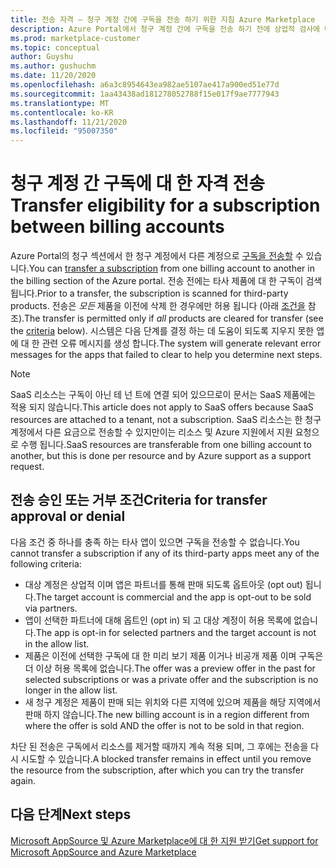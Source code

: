 ```yaml
---
title: 전송 자격 – 청구 계정 간에 구독을 전송 하기 위한 지침 Azure Marketplace
description: Azure Portal에서 청구 계정 간에 구독을 전송 하기 전에 상업적 검사에 대 한 지침입니다.
ms.prod: marketplace-customer
ms.topic: conceptual
author: Guyshu
ms.author: gushuchm
ms.date: 11/20/2020
ms.openlocfilehash: a6a3c8954643ea982ae5107ae417a900ed51e77d
ms.sourcegitcommit: 1aa43438ad181278052788f15e017f9ae7777943
ms.translationtype: MT
ms.contentlocale: ko-KR
ms.lasthandoff: 11/21/2020
ms.locfileid: "95007350"
---
```

# <a name="transfer-eligibility-for-a-subscription-between-billing-accounts"></a><span data-ttu-id="54c14-103">청구 계정 간 구독에 대 한 자격 전송</span><span class="sxs-lookup"><span data-stu-id="54c14-103">Transfer eligibility for a subscription between billing accounts</span></span>

<span data-ttu-id="54c14-104">Azure Portal의 청구 섹션에서 한 청구 계정에서 다른 계정으로 [구독을 전송할](/azure/cost-management-billing/understand/subscription-transfer) 수 있습니다.</span><span class="sxs-lookup"><span data-stu-id="54c14-104">You can [transfer a subscription](/azure/cost-management-billing/understand/subscription-transfer) from one billing account to another in the billing section of the Azure portal.</span></span> <span data-ttu-id="54c14-105">전송 전에는 타사 제품에 대 한 구독이 검색 됩니다.</span><span class="sxs-lookup"><span data-stu-id="54c14-105">Prior to a transfer, the subscription is scanned for third-party products.</span></span> <span data-ttu-id="54c14-106">전송은 *모든* 제품을 이전에 삭제 한 경우에만 허용 됩니다 (아래 [조건을](#criteria-for-transfer-approval-or-denial) 참조).</span><span class="sxs-lookup"><span data-stu-id="54c14-106">The transfer is permitted only if *all* products are cleared for transfer (see the [criteria](#criteria-for-transfer-approval-or-denial) below).</span></span> <span data-ttu-id="54c14-107">시스템은 다음 단계를 결정 하는 데 도움이 되도록 지우지 못한 앱에 대 한 관련 오류 메시지를 생성 합니다.</span><span class="sxs-lookup"><span data-stu-id="54c14-107">The system will generate relevant error messages for the apps that failed to clear to help you determine next steps.</span></span>

> [!NOTE]
> <span data-ttu-id="54c14-108">SaaS 리소스는 구독이 아닌 테 넌 트에 연결 되어 있으므로이 문서는 SaaS 제품에는 적용 되지 않습니다.</span><span class="sxs-lookup"><span data-stu-id="54c14-108">This article does not apply to SaaS offers because SaaS resources are attached to a tenant, not a subscription.</span></span> <span data-ttu-id="54c14-109">SaaS 리소스는 한 청구 계정에서 다른 요금으로 전송할 수 있지만이는 리소스 및 Azure 지원에서 지원 요청으로 수행 됩니다.</span><span class="sxs-lookup"><span data-stu-id="54c14-109">SaaS resources are transferable from one billing account to another, but this is done per resource and by Azure support as a support request.</span></span>

## <a name="criteria-for-transfer-approval-or-denial"></a><span data-ttu-id="54c14-110">전송 승인 또는 거부 조건</span><span class="sxs-lookup"><span data-stu-id="54c14-110">Criteria for transfer approval or denial</span></span>

<span data-ttu-id="54c14-111">다음 조건 중 하나를 충족 하는 타사 앱이 있으면 구독을 전송할 수 없습니다.</span><span class="sxs-lookup"><span data-stu-id="54c14-111">You cannot transfer a subscription if any of its third-party apps meet any of the following criteria:</span></span>

- <span data-ttu-id="54c14-112">대상 계정은 상업적 이며 앱은 파트너를 통해 판매 되도록 옵트아웃 (opt out) 됩니다.</span><span class="sxs-lookup"><span data-stu-id="54c14-112">The target account is commercial and the app is opt-out to be sold via partners.</span></span>
- <span data-ttu-id="54c14-113">앱이 선택한 파트너에 대해 옵트인 (opt in) 되 고 대상 계정이 허용 목록에 없습니다.</span><span class="sxs-lookup"><span data-stu-id="54c14-113">The app is opt-in for selected partners and the target account is not in the allow list.</span></span>
- <span data-ttu-id="54c14-114">제품은 이전에 선택한 구독에 대 한 미리 보기 제품 이거나 비공개 제품 이며 구독은 더 이상 허용 목록에 없습니다.</span><span class="sxs-lookup"><span data-stu-id="54c14-114">The offer was a preview offer in the past for selected subscriptions or was a private offer and the subscription is no longer in the allow list.</span></span>
- <span data-ttu-id="54c14-115">새 청구 계정은 제품이 판매 되는 위치와 다른 지역에 있으며 제품을 해당 지역에서 판매 하지 않습니다.</span><span class="sxs-lookup"><span data-stu-id="54c14-115">The new billing account is in a region different from where the offer is sold AND the offer is not to be sold in that region.</span></span>

<span data-ttu-id="54c14-116">차단 된 전송은 구독에서 리소스를 제거할 때까지 계속 적용 되며, 그 후에는 전송을 다시 시도할 수 있습니다.</span><span class="sxs-lookup"><span data-stu-id="54c14-116">A blocked transfer remains in effect until you remove the resource from the subscription, after which you can try the transfer again.</span></span>

## <a name="next-steps"></a><span data-ttu-id="54c14-117">다음 단계</span><span class="sxs-lookup"><span data-stu-id="54c14-117">Next steps</span></span>

[<span data-ttu-id="54c14-118">Microsoft AppSource 및 Azure Marketplace에 대 한 지원 받기</span><span class="sxs-lookup"><span data-stu-id="54c14-118">Get support for Microsoft AppSource and Azure Marketplace</span></span>](get-support.md)

